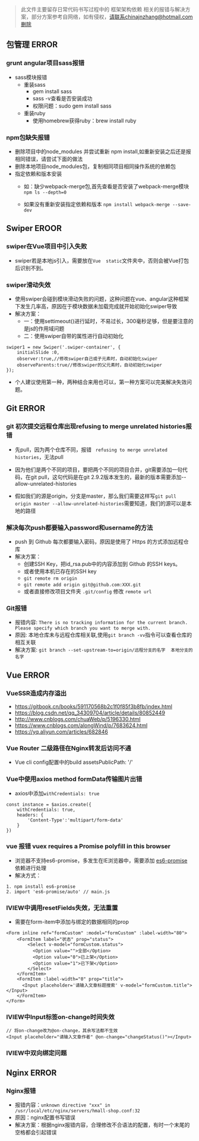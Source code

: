 > 此文件主要留存日常代码书写过程中的 框架架构依赖 相关的报错与解决方案，部分方案参考自网络，如有侵权，请联系chinajnzhang@hotmail.com删除

## 包管理 ERROR
### grunt angular项目sass报错
* sass模块报错
	* 重装sass
		* gem install sass
		* sass -v查看是否安装成功
		* 权限问题：sudo gem install sass
	* 重装ruby
		* 使用homebrew获得ruby：brew install ruby

### npm包缺失报错
* 删除项目中的node_modules 并尝试重新 npm install,如重新安装之后还是报相同错误，请尝试下面的做法
* 删除本地项目node_modules包，复制相同项目相同操作系统的依赖包
* 指定依赖和版本安装
	* 如：缺少webpack-merge包,首先查看是否安装了webpack-merge模块`npm ls --depth=0` 

	* 如果没有重新安装指定依赖和版本
`npm install webpack-merge --save-dev`

## Swiper EROOR
### swiper在Vue项目中引入失败
* swiper若是本地js引入，需要放在`Vue  static`文件夹中，否则会被Vue打包后识别不到。

### swiper滑动失效
* 使用swiper会碰到模块滑动失败的问题，这种问题在vue、angular这种框架下发生几率高，原因在于模块数据未加载完成就开始初始化swiper导致
* 解决方案：
	* 一：使用settimeout()进行延时，不易过长，300毫秒足够，但是要注意的是js的作用域问题
	* 二：使用swiper自带的属性进行自动初始化
	
```
swiper1 = new Swiper('.swiper-container', {  
    initialSlide :0,  
    observer:true,//修改swiper自己或子元素时，自动初始化swiper  
    observeParents:true//修改swiper的父元素时，自动初始化swiper  
});  
```
* 个人建议使用第一种，两种结合来用也可以，第一种方案可以完美解决失效问题。

## Git ERROR
### git 初次提交远程仓库出现refusing to merge unrelated histories报错
* 先pull，因为两个仓库不同，报错 ` refusing to merge unrelated histories`，无法pull

* 因为他们是两个不同的项目，要把两个不同的项目合并，git需要添加一句代码，在git pull，这句代码是在git 2.9.2版本发生的，最新的版本需要添加--allow-unrelated-histories

* 假如我们的源是origin，分支是master，那么我们需要这样写`git pull origin master --allow-unrelated-histories`需要知道，我们的源可以是本地的路径

### 解决每次push都要输入password和username的方法
* push 到 Github 每次都要输入密码，原因是使用了 Https 的方式添加远程仓库
* 解决方案：
	* 创建SSH Key，把id_rsa.pub中的内容添加到 Github 的SSH keys。
	* 或者使用本机已存在的SSH key
	* `git remote rm origin`
	* `git remote add origin git@github.com:XXX.git`
	* 或者直接修改项目文件夹 `.git/config` 修改 `remote url`

### Git报错
* 报错内容: `There is no tracking information for the current branch. Please specify which branch you want to merge with.`
* 原因: 本地仓库未与远程仓库相关联,使用`git branch -vv`指令可以查看仓库的相互关联
* 解决方案: `git branch --set-upstream-to=origin/远程分支的名字  本地分支的名字`

## Vue ERROR
### VueSSR造成内存溢出
* https://gitbook.cn/books/591170568b2c1f0f85f3b8fb/index.html
* https://blog.csdn.net/qq_34309704/article/details/80852449
* http://www.cnblogs.com/chuaWeb/p/5196330.html
* https://www.cnblogs.com/alongWind/p/7683624.html
* https://yq.aliyun.com/articles/682846

### Vue Router 二级路径在Nginx转发后访问不通
* Vue cli config配置中的build    assetsPublicPath: '/'

### Vue中使用axios method formData传输图片出错
* axios中添加`withCredentials: true`

```
const instance = $axios.create({
    withCredentials: true,
    headers: {
        'Content-Type':'multipart/form-data'
    }
})
```

### vue 报错 vuex requires a Promise polyfill in this browser
* 浏览器不支持es6-promise，多发生在IE浏览器中，需要添加 [es6-promise](https://github.com/stefanpenner/es6-promise#auto-polyfill) 依赖进行处理
* 解决方式：

```
1. npm install es6-promise
2. import 'es6-promise/auto' // main.js

```

### IVIEW中调用resetFields失效，无法重置
* 需要在form-item中添加与绑定的数据相同的prop

```
<Form inline ref="formCustom" :model="formCustom" :label-width="80">
    <FormItem label="状态" prop="status">
        <Select v-model="formCustom.status">
          <Option value="">全部</Option>
          <Option value="0">已上架</Option>
          <Option value="1">已下架</Option>
        </Select>
    </FormItem>
    <FormItem :label-width="0" prop="title">
      <Input placeholder='请输入文章标题搜索' v-model="formCustom.title"></Input>
    </FormItem>
</Form>
```
### IVIEW中Input标签on-change时间失效

```
// 将on-change改为@on-change，其余写法都不生效
<Input placeholder="请输入文章作者" @on-change="changeStatus()"></Input>
```
### IVIEW中双向绑定问题

## Nginx ERROR
### Nginx报错
* 报错内容：`unknown directive "xxx" in /usr/local/etc/nginx/servers/hmall-shop.conf:32`
* 原因：nginx配置书写错误
* 解决方案：根据nginx报错内容，合理修改不合语法的配置，有时一个末尾的空格都会引起错误